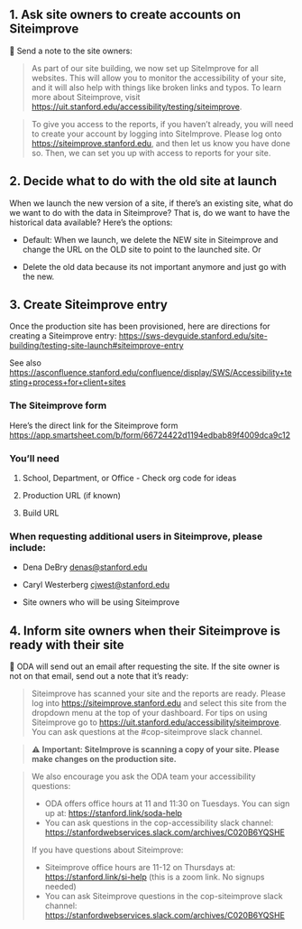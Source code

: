 ## 1. Ask site owners to create accounts on Siteimprove

📧 Send a note to the site owners:

> As part of our site building, we now set up SiteImprove for all websites. This will allow you to monitor the accessibility of your site, and it will also help with things like broken links and typos. To learn more about Siteimprove, visit https://uit.stanford.edu/accessibility/testing/siteimprove.

> To give you access to the reports, if you haven’t already, you will need to create your account by logging into SiteImprove. Please log onto https://siteimprove.stanford.edu, and then let us know you have done so. Then, we can set you up with access to reports for your site.


## 2. Decide what to do with the old site at launch

When we launch the new version of a site, if there’s an existing site, what do we want to do with the  data in Siteimprove? That is, do we want to have the historical data available? Here’s the options:

* Default: When we launch, we  delete the NEW site in Siteimprove and change the URL on the OLD site to point to the launched site. Or

* Delete the old data because its not important anymore and just go with the new.

## 3. Create Siteimprove entry

Once the production site has been provisioned, here are directions for creating a Siteimprove entry:
https://sws-devguide.stanford.edu/site-building/testing-site-launch#siteimprove-entry

See also https://asconfluence.stanford.edu/confluence/display/SWS/Accessibility+testing+process+for+client+sites

### The Siteimprove form

Here’s the direct link for the Siteimprove form
https://app.smartsheet.com/b/form/66724422d1194edbab89f4009dca9c12

### You’ll need

1. School, Department, or Office - Check org code for ideas

1. Production URL (if known)

1. Build URL

### When requesting additional users in Siteimprove, please include:

* Dena DeBry denas@stanford.edu

* Caryl Westerberg cjwest@stanford.edu

* Site owners who will be using Siteimprove

## 4. Inform site owners when their Siteimprove is ready with their site

📧 ODA will send out an email after requesting the site. If the site owner is not on that email, send out a note that it’s ready:

> Siteimprove has scanned your site and the reports are ready. Please log into https://siteimprove.stanford.edu and select this site from the dropdown menu at the top of your dashboard.  For tips on using Siteimprove go to https://uit.stanford.edu/accessibility/siteimprove. You can ask questions at the #cop-siteimprove slack channel. 

> ⚠️ **Important: SiteImprove is scanning a copy of your site. Please make changes on the production site.**

> We also encourage you ask the ODA team your accessibility questions:
>
> * ODA offers office hours at 11 and 11:30 on Tuesdays. You can sign up at: https://stanford.link/soda-help
> * You can ask questions in the cop-accessibility slack channel:  https://stanfordwebservices.slack.com/archives/C020B6YQSHE
>
> If you have questions about Siteimprove:
>
> * Siteimprove office hours are 11-12 on Thursdays at: https://stanford.link/si-help (this is a zoom link. No signups needed)
> * You can ask Siteimprove questions in the cop-siteimprove slack channel: https://stanfordwebservices.slack.com/archives/C020B6YQSHE 

